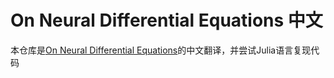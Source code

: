 # On Neural Differential Equations 中文

本仓库是[On Neural Differential Equations](https://arxiv.org/abs/2202.02435)的中文翻译，并尝试Julia语言复现代码
